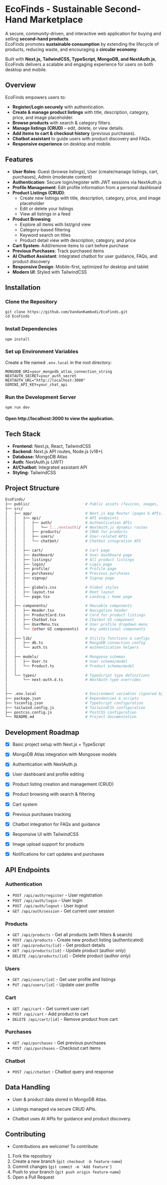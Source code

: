 # EcoFinds - Sustainable Second-Hand Marketplace 

A secure, community-driven, and interactive web application for buying and selling **second-hand products**.  
EcoFinds promotes **sustainable consumption** by extending the lifecycle of products, reducing waste, and encouraging a **circular economy**.  

Built with **Next.js, TailwindCSS, TypeScript, MongoDB, and NextAuth.js**, EcoFinds delivers a scalable and engaging experience for users on both desktop and mobile.


## Overview
EcoFinds empowers users to:
- **Register/Login securely** with authentication.
- **Create & manage product listings** with title, description, category, price, and image placeholder.
- **Browse products** with search & category filters.
- **Manage listings (CRUD)** – edit, delete, or view details.
- **Add items to cart & checkout history** (previous purchases).
- **Chatbot assistant** to guide users with product discovery and FAQs.
- **Responsive experience** on desktop and mobile.

## Features

- **User Roles**: Guest (browse listings), User (create/manage listings, cart, purchases), Admin (moderate content)
- **Authentication**: Secure login/register with JWT sessions via NextAuth.js
- **Profile Management**: Edit profile information from a personal dashboard
- **Product Listings (CRUD)**:
  - Create new listings with title, description, category, price, and image placeholder
  - Edit or delete your listings
  - View all listings in a feed
- **Product Browsing**:
  - Explore all items with list/grid view
  - Category-based filtering
  - Keyword search on titles
  - Product detail view with description, category, and price
- **Cart System**: Add/remove items to cart before purchase
- **Previous Purchases**: Track purchased items
- **AI Chatbot Assistant**: Integrated chatbot for user guidance, FAQs, and product discovery
- **Responsive Design**: Mobile-first, optimized for desktop and tablet
- **Modern UI**: Styled with TailwindCSS


##  Installation
### Clone the Repository
   ```
   git clone https://github.com/VandanKambodi/EcoFinds.git
   cd EcoFinds
   ```
### Install Dependencies
   ```
   npm install
   ```
### Set up Environment Variables
Create a file named `.env.local` in the root directory:
   ```
MONGODB_URI=your_mongodb_atlas_connection_string
NEXTAUTH_SECRET=your_auth_secret
NEXTAUTH_URL="http://localhost:3000"
GEMINI_API_KEY=your_chat_api
   ```
### Run the Development Server
   ```
   npm run dev
   ```
#### Open http://localhost:3000 to view the application.


## Tech Stack
- **Frontend:** Next.js, React, TailwindCSS
- **Backend:** Next.js API routes, Node.js (v18+)
- **Database:** MongoDB Atlas
- **Auth:** NextAuth.js (JWT)
- **AI/Chatbot:** Integrated assistant API
- **Styling:** TailwindCSS


## Project Structure
```bash
EcoFinds/
├── public/                         # Public assets (favicon, images, logos)
├── src/
│   ├── app/                        # Next.js App Router (pages & APIs)
│   │   ├── api/                    # API endpoints
│   │   │   ├── auth/               # Authentication APIs
│   │   │   │   └── [...nextauth]/  # NextAuth.js dynamic routes
│   │   │   ├── products/           # CRUD for products
│   │   │   ├── users/              # User-related APIs
│   │   │   └── chatbot/            # Chatbot integration API
│   │   │
│   │   ├── cart/                   # Cart page
│   │   ├── dashboard/              # User dashboard page
│   │   ├── listings/               # All product listings
│   │   ├── login/                  # Login page
│   │   ├── profile/                # Profile page
│   │   ├── purchases/              # Previous purchases
│   │   ├── signup/                 # Signup page
│   │   │
│   │   ├── globals.css             # Global styles
│   │   ├── layout.tsx              # Root layout
│   │   └── page.tsx                # Landing / home page
│   │
│   ├── components/                 # Reusable components
│   │   ├── Header.tsx              # Navigation header
│   │   ├── ProductCard.tsx         # Card for product listings
│   │   ├── Chatbot.tsx             # Chatbot UI component
│   │   ├── UserMenu.tsx            # User profile dropdown menu
│   │   └── (other UI components)   # Any additional components
│   │
│   ├── lib/                        # Utility functions & configs
│   │   ├── db.ts                   # MongoDB connection config
│   │   └── auth.ts                 # Authentication helpers
│   │
│   ├── models/                     # Mongoose schemas
│   │   ├── User.ts                 # User schema/model
│   │   └── Product.ts              # Product schema/model
│   │
│   └── types/                      # TypeScript type definitions
│       └── next-auth.d.ts          # NextAuth type overrides
│   
│
├── .env.local                      # Environment variables (ignored by Git)
├── package.json                    # Dependencies & scripts
├── tsconfig.json                   # TypeScript configuration
├── tailwind.config.js              # TailwindCSS configuration
├── postcss.config.js               # PostCSS configuration
└── README.md                       # Project documentation
```

## Development Roadmap

- [x] Basic project setup with Next.js + TypeScript
- [x] MongoDB Atlas integration with Mongoose models
- [x] Authentication with NextAuth.js
- [x] User dashboard and profile editing
- [x] Product listing creation and management (CRUD)
- [x] Product browsing with search & filtering
- [x] Cart system
- [x] Previous purchases tracking
- [x] Chatbot integration for FAQs and guidance
- [x] Responsive UI with TailwindCSS
- [x] Image upload support for products
- [x] Notifications for cart updates and purchases


## API Endpoints

### Authentication
- `POST /api/auth/register` - User registration
- `POST /api/auth/login` - User login
- `POST /api/auth/logout` - User logout
- `GET /api/auth/session` - Get current user session

### Products
- `GET /api/products` - Get all products (with filters & search)
- `POST /api/products` - Create new product listing (authenticated)
- `GET /api/products/[id]` - Get product details
- `GET /api/products/[id]` - Update product (author only)
- `DELETE /api/products/[id]` - Delete product (author only)

### Users
- `GET /api/users/[id]` - Get user profile and listings
- `PUT /api/users/[id]` - Update user profile

### Cart
- `GET /api/cart` - Get current user cart
- `POST /api/cart` - Add product to cart
- `DELETE /api/cart/[id]` - Remove product from cart
  
### Purchases
- `GET /api/purchases` - Get previous purchases
- `POST /api/purchases` - Checkout cart items

### Chatbot
- `POST /api/chatbot` - Chatbot query and response


## Data Handling

- User & product data stored in MongoDB Atlas.

- Listings managed via secure CRUD APIs.

- Chatbot uses AI APIs for guidance and product discovery.


##  Contributing
- Contributions are welcome! To contribute:

1. Fork the repository
2. Create a new branch (`git checkout -b feature-name`)
3. Commit changes (`git commit -m 'Add feature'`)
4. Push to your branch (`git push origin feature-name`)
5. Open a Pull Request
